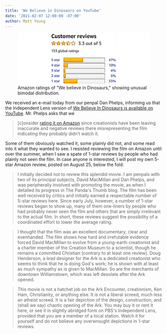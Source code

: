 ```yaml
---
title: 'We Believe in Dinosaurs on YouTube'
date: '2021-02-07 12:00:00 -07:00'
author: Matt Young
---
```


<figure>
<img src="/uploads/2021/Dinosaurs_Amazon_Ratings.jpg" alt="Amazon ratings"/>
<figcaption>Amazon ratings of "We believe in Dinosaurs," showing unusual bimodal distribution.
</figcaption>
</figure>

We received an e-mail today from our penpal Dan Phelps, informing us that the Independent Lens version of [We Believe In Dinosaurs is available on YouTube](https://youtu.be/KeSNADFCT0E). Mr. Phelps asks that we

>[c]onsider [rating it on Amazon](https://www.amazon.com/gp/aw/reviews/B081S9Y898) since creationists have been leaving inaccurate and negative reviews there misrepresenting the film indicating they probably didn’t watch it.

Some of them obviously watched it, some plainly did not, and some read into it what they wanted to see. I resisted reviewing the film on Amazon until over the summer, when I saw a spate of 1-star reviews by people who had plainly not seen the film. In case anyone is interested, I will post my own 5-star Amazon review, posted on August 25, below the fold:

<!--more-->

>I initially decided not to review this splendid movie. I am penpals with two of its principal subjects, David MacMillan and Dan Phelps, and was peripherally involved with promoting the movie, as when I detailed its progress in The Panda's Thumb blog. The film has been well received by critics and initially earned a respectable number of 5-star reviews here. Since early July, however, a number of 1-star reviews began to show up, many of them one-liners by people who had probably never seen the film and others that are simply irrelevant to the actual film. In short, these reviews suggest the possibility of a coordinated effort to lower the average rating.


>I thought that the film was an excellent documentary, clear and evenhanded. The film shows how hard and irrefutable evidence forced David MacMillan to evolve from a young-earth creationist and a charter member of the Creation Museum to a scientist, though he remains a committed Christian (contrary to at least one review). Doug Henderson, a lead designer for the Ark is a dedicated creationist who seems to think that he is doing God's work; he is shown with at least as much sympathy as is given to MacMillan. So are the merchants of downtown Williamstown, which was left desolate after the Ark opened.


>This movie is not a hatchet job on the Ark Encounter, creationism, Ken Ham, Christianity, or anything else. It is not a liberal screed, much less an atheist screed. It is a fair depiction of the design, construction, and (shall we say) chaotic opening of the Ark. You may buy it or rent it here, or see it in slightly abridged form on PBS's Independent Lens, provided that you are a member of a local station. Watch it for yourself and do not believe any overwrought depictions in 1-star reviews.
